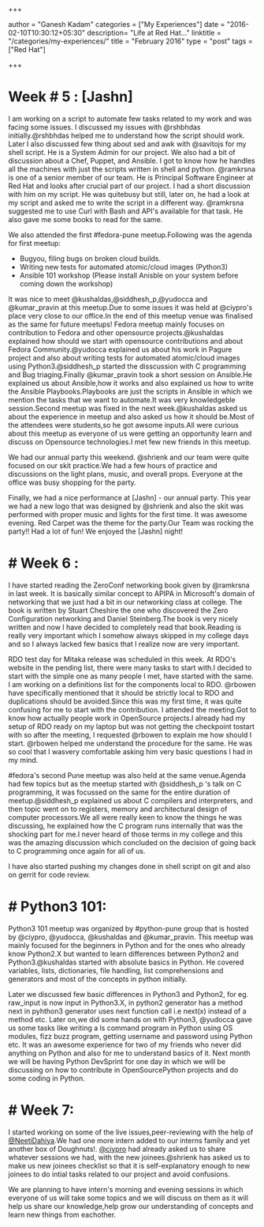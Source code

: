 +++

author = "Ganesh Kadam"
categories = ["My Experiences"]
date = "2016-02-10T10:30:12+05:30"
description= "Life at Red Hat..."
linktitle = "/categories/my-experiences/"
title = "February 2016"
type = "post"
tags = ["Red Hat"]

+++

Week \# 5 : \[Jashn\]
=====================

I am working on a script to automate few tasks related to my work and was facing some issues. I discussed my issues with @rshbhdas initially.@rshbhdas helped me to understand how the script should work. Later I also discussed few thing about sed and awk with @savitojs for my shell script. He is a System Admin for our project. We also had a bit of discussion about a Chef, Puppet, and Ansible. I got to know how he handles all the machines with just the scripts written in shell and python. @ramkrsna is one of a senior member of our team. He is Principal Software Engineer at Red Hat and looks after crucial part of our project. I had a short discussion with him on my script. He was quitebusy but still, later on, he had a look at my script and asked me to write the script in a different way. @ramkrsna suggested me to use Curl with Bash and API's available for that task. He also gave me some books to read for the same.

We also attended the first \#fedora-pune meetup.Following was the agenda for first meetup:

-   Bugyou, filing bugs on broken cloud builds.
-   Writing new tests for automated atomic/cloud images (Python3)
-   Ansible 101 workshop (Please install Anisble on your system before coming down the workshop)

It was nice to meet @kushaldas,@siddhesh\_p,@yudocca and @kumar\_pravin at this meetup.Due to some issues it was held at @ciypro's place very close to our office.In the end of this meetup venue was finalised as the same for future meetups! Fedora meetup mainly focuses on contribution to Fedora and other opensource projects.@kushaldas explained how should we start with opensource contributions and about Fedora Community.@yudocca explained us about his work in Pagure project and also about writing tests for automated atomic/cloud images using Python3.@siddhesh\_p started the disscussion with C programming and Bug triaging.Finally @kumar\_pravin took a short session on Ansible.He explained us about Ansible,how it works and also explained us how to write the Ansible Playbooks.Playbooks are just the scripts in Ansible in which we mention the tasks that we want to automate.It was very knowledgeble session.Second meetup was fixed in the next week.@kushaldas asked us about the experience in meetup and also asked us how it should be.Most of the attendees were students,so he got awsome inputs.All were curious about this meetup as everyone of us were getting an opportunity learn and discuss on Opensource technologies.I met few new friends in this meetup.

We had our annual party this weekend. @shrienk and our team were quite focused on our skit practice.We had a few hours of practice and discussions on the light plans, music, and overall props. Everyone at the office was busy shopping for the party.

Finally, we had a nice performance at \[Jashn\] - our annual party. This year we had a new logo that was designed by @shrienk and also the skit was performed with proper music and lights for the first time. It was awesome evening. Red Carpet was the theme for the party.Our Team was rocking the party!! Had a lot of fun! We enjoyed the \[Jashn\] night!

\# Week 6 :
===========

I have started reading the ZeroConf networking book given by @ramkrsna in last week. It is basically similar concept to APIPA in Microsoft's domain of networking that we just had a bit in our networking class at college. The book is written by Stuart Cheshire the one who discovered the Zero Configuration networking and Daniel Steinberg.The book is very nicely written and now I have decided to completely read that book.Reading is really very important which I somehow always skipped in my college days and so I always lacked few basics that I realize now are very important.

RDO test day for Mitaka release was scheduled in this week. At RDO's website in the pending list, there were many tasks to start with.I decided to start with the simple one as many people I met, have started with the same. I am working on a definitions list for the components local to RDO. @rbowen have specifically mentioned that it should be strictly local to RDO and duplications should be avoided.Since this was my first time, it was quite confusing for me to start with the contribution. I attended the meeting.Got to know how actually people work in OpenSource projects.I already had my setup of RDO ready on my laptop but was not getting the checkpoint tostart with so after the meeting, I requested @rbowen to explain me how should I start. @rbowen helped me understand the procedure for the same. He was so cool that I wasvery comfortable asking him very basic questions I had in my mind.

\#fedora's second Pune meetup was also held at the same venue.Agenda had few topics but as the meetup started with @siddhesh\_p 's talk on C programming, it was focussed on the same for the entire duration of meetup.@siddhesh\_p explained us about C compilers and interpreters, and then topic went on to registers, memory and architectural design of computer processors.We all were really keen to know the things he was discussing, he explained how the C program runs internally that was the shocking part for me.I never heard of those terms in my college and this was the amazing discussion which concluded on the decision of going back to C programming once again for all of us.

I have also started pushing my changes done in shell script on git and also on gerrit for code review.

\# Python3 101:
===============

Python3 101 meetup was organized by \#python-pune group that is hosted by @ciypro, @yudocca, @kushaldas and @kumar\_pravin. This meetup was mainly focused for the beginners in Python and for the ones who already know Python2.X but wanted to learn differences between Python2 and Python3.@kushaldas started with absolute basics in Python. He covered variables, lists, dictionaries, file handling, list comprehensions and generators and most of the concepts in python initially.

Later we discussed few basic differences in Python3 and Python2, for eg. raw\_input is now input in Python3.X, in python2 generator has a method next in pyhthon3 generator uses next function call i.e next(x) instead of a method etc. Later on,we did some hands on with Python3, @yudocca gave us some tasks like writing a ls command program in Python using OS modules, fizz buzz program, getting username and password using Python etc. It was an awesome experience for two of my friends who never did anything on Python and also for me to understand basics of it. Next month we will be having Python DevSprint for one day in which we will be discussing on how to contribute in OpenSourcePython projects and do some coding in Python.

\# Week 7:
==========

I started working on some of the live issues,peer-reviewing with the help of [@NeetiDahiya](https://twitter.com/NeetiDahiya).We had one more intern added to our interns family and yet another box of Doughnuts!. [@ciypro](https://twitter.com/ciypro) had already asked us to share whatever sessions we had, with the new joinees.@shrienk has asked us to make us new joinees checklist so that it is self-explanatory enough to new joinees to do intial tasks related to our project and avoid confusions.

We are planning to have intern's morning and evening sessions in which everyone of us will take some topics and we will discuss on them as it will help us share our knowledge,help grow our understanding of concepts and learn new things from eachother.
